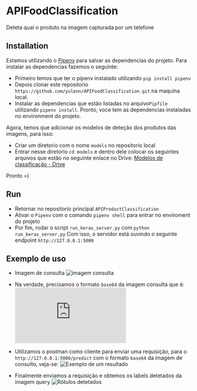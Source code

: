 # APIFoodClassification
Deteta qual o produto na imagem capturada por um telefone

## Installation
Estamos utilizando o [Pipenv](https://pipenv-fork.readthedocs.io/en/latest/basics.html) para salvar as dependencias do projeto. Para instalar as dependencias fazemos o seguinte:
- Primeiro temos que ter o pipenv instalado utilizando ``pip install pipenv``
- Depois clonar este repositorio ``https://github.com/yulenn/APIFoodClassification.git`` na maquina local.
- Instalar as dependencias que estão listadas no arquivo``Pipfile`` utilizando ``pipenv install``.
Pronto, voce tem as dependencias instaladas no environment do projeto.

Agora, temos que adicionar os modelos de deteção dos produtos das imagens, para isso:
- Criar um diretorio com o nome ``models`` no repositorio local
- Entrar nesse diretorio ``cd models`` e dentro dele colocar os seguintes arquivos que estão no seguinte enlace no Drive:
  [Modelos de classificação - Drive](https://drive.google.com/drive/folders/1NIPUqkbaWMSTtiH_ImTR5raEnJzAyTBB?usp=sharing)

Pronto =)

## Run
- Retornar no repositorio principal ``APIProductClassification``
- Ativar o ``Pipenv`` com o comando ``pipenv shell`` para entrar no enviroment do projeto
- Por fim, rodar o script ``run_keras_server.py`` com ``python run_keras_server.py``
  Com isso, o servidor está ouvindo o seguinte endpoint ``http://127.0.0.1:5000``

## Exemplo de uso
- Imagem de consulta
  ![imagem consulta](https://github.com/yulenn/APIFoodClassification/blob/master/test_images/suco_dobem_limonada.jpg)
- Na verdade, precisamos o formato ``base64`` da imagem consulta que é:
  ![base64](https://github.com/yulenn/APIFoodClassification/blob/master/test_images/base64_suco_dobem_limonada.txt) 

- Utilizamos o postman como cliente para enviar uma requisição, para o ``http://127.0.0.1:5000/predict`` com o formato ``base64`` da imagem de consulto, veja-se:
![Exemplo de um resultado](https://github.com/yulenn/APIFoodClassification/blob/master/test_images/resultado.png)

- Finalmente enviamos a requisição e obtemos os labels detetados da imagem query
![Rótulos detetados](https://github.com/yulenn/APIFoodClassification/blob/master/test_images/labels_detetatos.png)

